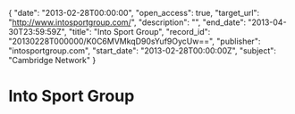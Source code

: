 {
  "date": "2013-02-28T00:00:00", 
  "open_access": true, 
  "target_url": "http://www.intosportgroup.com/", 
  "description": "", 
  "end_date": "2013-04-30T23:59:59Z", 
  "title": "Into Sport Group", 
  "record_id": "20130228T000000/K0C6MVMkqD90sYuf9OycUw==", 
  "publisher": "intosportgroup.com", 
  "start_date": "2013-02-28T00:00:00Z", 
  "subject": "Cambridge Network"
}

# Into Sport Group

